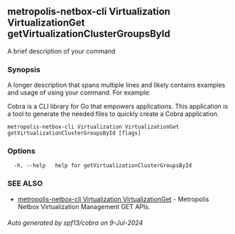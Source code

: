 ## metropolis-netbox-cli Virtualization VirtualizationGet getVirtualizationClusterGroupsById

A brief description of your command

### Synopsis

A longer description that spans multiple lines and likely contains examples
and usage of using your command. For example:

Cobra is a CLI library for Go that empowers applications.
This application is a tool to generate the needed files
to quickly create a Cobra application.

```
metropolis-netbox-cli Virtualization VirtualizationGet getVirtualizationClusterGroupsById [flags]
```

### Options

```
  -h, --help   help for getVirtualizationClusterGroupsById
```

### SEE ALSO

* [metropolis-netbox-cli Virtualization VirtualizationGet]()	 - Metropolis Netbox Virtualization Management GET APIs.

###### Auto generated by spf13/cobra on 9-Jul-2024
